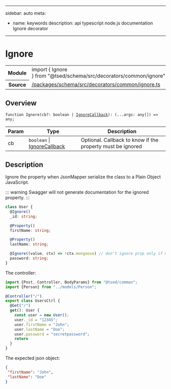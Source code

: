 
---
sidebar: auto
meta:
 - name: keywords
   description: api typescript node.js documentation Ignore decorator
---
# Ignore <Badge text="Decorator" type="decorator"/>  <Badge text="validation" title="validation" type="validation"/> <Badge text="swagger" title="swagger" type="swagger"/> <Badge text="schema" title="schema" type="schema"/> <Badge text="private" title="private" type="private"/>
<!-- Summary -->
<section class="symbol-info"><table class="is-full-width"><tbody><tr><th>Module</th><td><div class="lang-typescript"><span class="token keyword">import</span> { Ignore }&nbsp;<span class="token keyword">from</span>&nbsp;<span class="token string">"@tsed/schema/src/decorators/common/ignore"</span></div></td></tr><tr><th>Source</th><td><a href="https://github.com/repo/blob/v1.0.0/packages/schema/src/decorators/common/ignore.ts#L0-L0">/packages/schema/src/decorators/common/ignore.ts</a></td></tr></tbody></table></section>

<!-- Overview -->
## Overview


<div class="language-typescript">
<pre class="language-typescript" v-pre=""><code class="typescript-lang ">function <span class="token function">Ignore</span><span class="token punctuation">(</span>cb?<span class="token punctuation">:</span> <span class="token keyword">boolean</span> | <a href="/api/schema/interfaces/IgnoreCallback.html"><span class="token">IgnoreCallback</span></a><span class="token punctuation">)</span><span class="token punctuation">:</span> <span class="token punctuation">(</span>...args<span class="token punctuation">:</span> <span class="token keyword">any</span><span class="token punctuation">[</span><span class="token punctuation">]</span><span class="token punctuation">)</span> =&gt; <span class="token keyword">any</span><span class="token punctuation">;</span></code></pre>
</div>




<!-- Params -->
Param | Type | Description
---|---|---
 cb | `boolean` &#124; <a href="/api/schema/interfaces/IgnoreCallback.html"><span class="token">IgnoreCallback</span></a> | Optional. Callback to know if the property must be ignored 



<!-- Description -->
## Description

Ignore the property when JsonMapper serialize the class to a Plain Object JavaScript.

::: warning
Swagger will not generate documentation for the ignored property.
:::

```typescript
class User {
  @Ignore()
  _id: string;

  @Property()
  firstName: string;

  @Property()
  lastName: string;

  @Ignore((value, ctx) => !ctx.mongoose) // don't ignore prop only if mongoose
  password: string;
}
```

The controller:
```typescript
import {Post, Controller, BodyParams} from "@tsed/common";
import {Person} from "../models/Person";

@Controller("/")
export class UsersCtrl {
  @Get("/")
  get(): User {
    const user = new User();
    user._id = "12345";
    user.firstName = "John";
    user.lastName = "Doe";
    user.password = "secretpassword";
    return
  }
}
```

The expected json object:

```json
{
 "firstName": "John",
 "lastName": "Doe"
}
```



